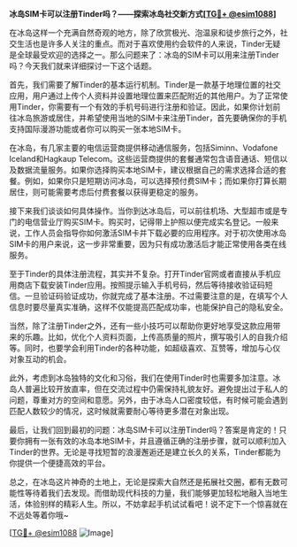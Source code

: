 **冰岛SIM卡可以注册Tinder吗？——探索冰岛社交新方式[[TG💪+ @esim1088](https://t.me/s/esim1088)]**

在冰岛这样一个充满自然奇观的地方，除了欣赏极光、泡温泉和徒步旅行之外，社交生活也是许多人关注的重点。而对于喜欢使用约会软件的人来说，Tinder无疑是全球最受欢迎的选择之一。那么问题来了：冰岛的SIM卡可以用来注册Tinder吗？今天我们就来详细探讨一下这个话题。

首先，我们需要了解Tinder的基本运行机制。Tinder是一款基于地理位置的社交应用，用户通过上传个人资料并设置地理位置来匹配附近的其他用户。为了正常使用Tinder，你需要有一个有效的手机号码进行注册和验证。因此，如果你计划前往冰岛旅游或居住，并希望使用当地的SIM卡来注册Tinder，首先要确保你的手机支持国际漫游功能或者你可以购买一张本地SIM卡。

在冰岛，有几家主要的电信运营商提供移动通信服务，包括Siminn、Vodafone Iceland和Hagkaup Telecom。这些运营商提供的套餐通常包含语音通话、短信以及数据流量服务。如果你选择购买本地SIM卡，建议根据自己的需求选择合适的套餐。例如，如果你只是短期访问冰岛，可以选择预付费SIM卡；而如果你打算长期居住，则可能需要考虑后付费套餐以获得更稳定的服务。

接下来我们谈谈如何具体操作。当你到达冰岛后，可以前往机场、大型超市或是专门的电信营业厅购买SIM卡。购买时，记得带上护照以便完成实名登记。一般来说，工作人员会指导你如何激活SIM卡并下载必要的应用程序。对于初次使用冰岛SIM卡的用户来说，这一步非常重要，因为只有成功激活后才能正常使用各类在线服务。

至于Tinder的具体注册流程，其实并不复杂。打开Tinder官网或者直接从手机应用商店下载安装Tinder应用。按照提示输入手机号码，然后等待接收验证码短信。一旦验证码验证成功，你就完成了基本注册。不过需要注意的是，在填写个人信息时要尽量真实准确，这样不仅能提高匹配成功率，也能保护自己的隐私安全。

当然，除了注册Tinder之外，还有一些小技巧可以帮助你更好地享受这款应用带来的乐趣。比如，优化个人资料页面，上传高质量的照片，撰写吸引人的自我介绍等。同时，也要学会利用Tinder的各种功能，如超级喜欢、互赞等，增加与心仪对象互动的机会。

此外，考虑到冰岛独特的文化和习俗，我们在使用Tinder时也需要多加注意。冰岛人普遍比较开放直率，但在交流过程中仍需保持礼貌友好。避免提出过于私人的问题，尊重对方的空间和意愿。另外，由于冰岛人口密度较低，有时候可能会遇到匹配人数较少的情况，这时候就需要耐心等待更多潜在对象出现。

最后，让我们回到最初的问题：冰岛SIM卡可以注册Tinder吗？答案是肯定的！只要你拥有一张有效的冰岛本地SIM卡，并且遵循正确的注册步骤，就可以顺利加入Tinder的世界。无论是寻找短暂的浪漫邂逅还是建立长久的关系，Tinder都能为你提供一个便捷高效的平台。

总之，在冰岛这片神奇的土地上，无论是探索大自然还是拓展社交圈，都有无数可能性等待着我们去发现。而借助现代科技的力量，我们能够更加轻松地融入当地生活，体验别样的精彩人生。所以，不妨拿起手机试试看吧！说不定下一个惊喜就在不远处等着你哦~

[[TG💪+ @esim1088](https://t.me/s/esim1088) ![Image](https://i.postimg.cc/4NQfJmqS/Snipaste-2025-05-13-00-14-12.png)]